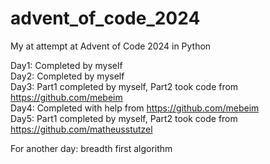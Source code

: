 # advent_of_code_2024
My at attempt at Advent of Code 2024 in Python

Day1: Completed by myself  
Day2: Completed by myself  
Day3: Part1 completed by myself, Part2 took code from https://github.com/mebeim  
Day4: Completed with help from https://github.com/mebeim  
Day5: Part1 completed by myself, Part2 took code from https://github.com/matheusstutzel  



For another day: breadth first algorithm
